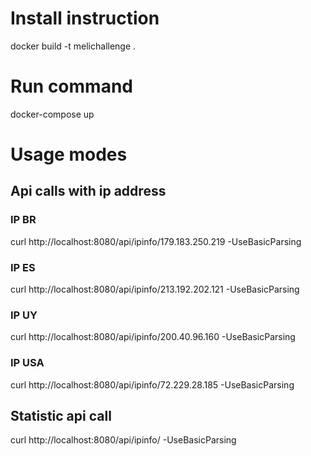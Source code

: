 # Install instruction
docker build -t melichallenge .

# Run command
docker-compose up

# Usage modes

## Api calls with ip address

### IP BR 
curl http://localhost:8080/api/ipinfo/179.183.250.219 -UseBasicParsing

### IP ES 
curl http://localhost:8080/api/ipinfo/213.192.202.121 -UseBasicParsing

### IP UY 
curl http://localhost:8080/api/ipinfo/200.40.96.160 -UseBasicParsing

### IP USA 
curl http://localhost:8080/api/ipinfo/72.229.28.185 -UseBasicParsing

## Statistic api call
curl http://localhost:8080/api/ipinfo/ -UseBasicParsing
